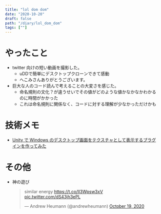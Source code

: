 ```yaml
---
title: "lol dom dom"
date: "2020-10-20"
draft: false
path: "/diary/lol_dom_dom"
tags: [""]
---
```


# やったこと

- twitter 向けの短い動画を撮影した。
  - uDDで簡単にデスクトップクローンできて感動
  - へこみさんありがとうございます。
- 巨大な人のコード読んで考えることの大変さを感じた。
  - 命名規則の文化？が違うせいでその値がどのような値かなかなかわかるのに時間がかかった
  - これは命名規則に関係なく、コードに対する理解が少なかっただけかも

# 技術メモ

- [Unity で Windows のデスクトップ画面をテクスチャとして表示するプラグインを作ってみた](http://tips.hecomi.com/entry/2016/12/04/125641)

# その他

- 神の遊び
  <blockquote class="twitter-tweet"><p lang="en" dir="ltr">similar energy <a href="https://t.co/lI3Wpsw3xV">https://t.co/lI3Wpsw3xV</a> <a href="https://t.co/dS43jh3ePL">pic.twitter.com/dS43jh3ePL</a></p>&mdash; Andrew Heumann (@andrewheumann) <a href="https://twitter.com/andrewheumann/status/1318336113283637248?ref_src=twsrc%5Etfw">October 19, 2020</a></blockquote> <script async src="https://platform.twitter.com/widgets.js" charset="utf-8"></script>
